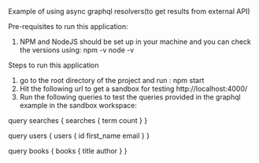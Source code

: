 Example of using async graphql resolvers(to get results from external API)

Pre-requisites to run this application:
1. NPM and NodeJS should be set up in your machine and you can check the versions using:
npm -v
node -v 

Steps to run this application
1. go to the root directory of the project and run : 
npm start 
2. Hit the following url to get a sandbox for testing
http://localhost:4000/
3. Run the following queries to test the queries provided in the graphql example in the sandbox workspace:

query searches {
  searches {
   term
   count
  }
}

query users {
  users {
   id
   first_name
   email
  }
}

query books {
  books {
    title
    author
  }
}



